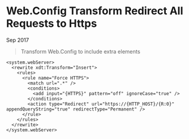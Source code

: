 # Web.Config Transform Redirect All Requests to Https

Sep 2017

> Transform Web.Config to include extra elements

```
<system.webServer>
  <rewrite xdt:Transform="Insert">
    <rules>
      <rule name="Force HTTPS">
        <match url=".*" />
        <conditions>
          <add input="{HTTPS}" pattern="off" ignoreCase="true" />
        </conditions>
        <action type="Redirect" url="https://{HTTP_HOST}/{R:0}" appendQueryString="true" redirectType="Permanent" />
      </rule>
    </rules>
  </rewrite>
</system.webServer>
```
